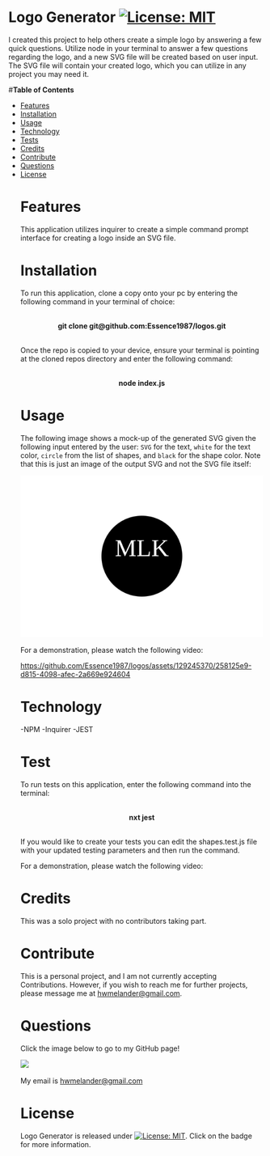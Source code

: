 # **Logo Generator** [![License: MIT](https://img.shields.io/badge/License-MIT-yellow.svg)](https://opensource.org/licenses/MIT)

I created this project to help others create a simple logo by answering a few quick questions. Utilize node in your terminal to answer a few questions regarding the logo, and a new SVG file will be created based on user input. The SVG file will contain your created logo, which you can utilize in any project you may need it.

#**Table of Contents**<br><ul><li>[Features](#features)</li><li>[Installation](#installation)</li><li>[Usage](#usage)</li><li>[Technology](#technology)</li><li>[Tests](#test)</li><li>[Credits](#credits)</li><li>[Contribute](#contribute)</li><li>[Questions](#questions)</li><li>[License](#license)</li>

# **Features**

This application utilizes inquirer to create a simple command prompt interface for creating a logo inside an SVG file.

# **Installation**

To run this application, clone a copy onto your pc by entering the following command in your terminal of choice:
<p style="text-align: center;"><strong><br>git clone git@github<span>.com:Essence1987/logos.git</span></strong></p><br>
Once the repo is copied to your device, ensure your terminal is pointing at the cloned repos directory and enter the following command:
<p style="text-align: center;"><br><strong>node index.js</strong></p>

# **Usage**

The following image shows a mock-up of the generated SVG given the following input entered by the user: `SVG` for the text, `white` for the text color, `circle` from the list of shapes, and `black` for the shape color. Note that this is just an image of the output SVG and not the SVG file itself:

![Image showing a black circle with white text that reads "SVG.".](./examples/circle.svg)

For a demonstration, please watch the following video:

https://github.com/Essence1987/logos/assets/129245370/258125e9-d815-4098-afec-2a669e924604


# **Technology**

-NPM
-Inquirer
-JEST

# **Test**

To run tests on this application, enter the following command into the terminal: <p style="text-align: center;"><br><strong>nxt jest</strong></p> <br>If you would like to create your tests you can edit the shapes.test.js file with your updated testing parameters and then run the command.

For a demonstration, please watch the following video:

# **Credits**

This was a solo project with no contributors taking part.

# **Contribute**

This is a personal project, and I am not currently accepting Contributions. However, if you wish to reach me for further projects, please message me at hwmelander@gmail.com.

# **Questions**

Click the image below to go to my GitHub page!

<a href="https://github.com/essence1987"><img src="https://github-profile-summary-cards.vercel.app/api/cards/profile-details?username=essence1987&theme=default"/></a>

My email is hwmelander@gmail.com

# **License**

Logo Generator is released under [![License: MIT](https://img.shields.io/badge/License-MIT-yellow.svg)](https://opensource.org/licenses/MIT). Click on the badge for more information.
